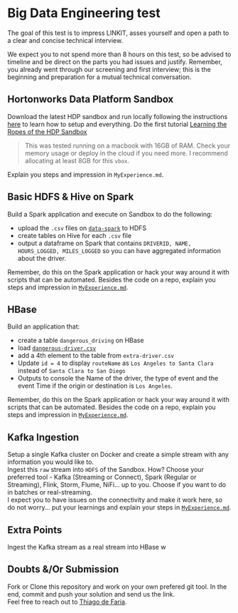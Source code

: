 # Big Data Engineering test

The goal of this test is to impress LINKIT, asses yourself and open a path to a clear and concise technical interview.

We expect you to not spend more than 8 hours on this test, so be advised to timeline and be direct on the parts you had issues and justify. Remember, you already went through our screening and first interview; this is the beginning and preparation for a mutual technical conversation.

## Hortonworks Data Platform Sandbox

Download the latest HDP sandbox and run locally following the instructions [here](https://hortonworks.com/tutorial/learning-the-ropes-of-the-hortonworks-sandbox/) to learn how to setup and everything.
Do the first tutorial [Learning the Ropes of the HDP Sandbox](https://hortonworks.com/tutorial/learning-the-ropes-of-the-hortonworks-sandbox)

> This was tested running on a macbook with 16GB of RAM. Check your memory usage or deploy in the cloud if you need more. I recommend allocating at least 8GB for this `vbox`.

Explain you steps and impression in `MyExperience.md`.

## Basic HDFS & Hive on Spark

Build a Spark application and execute on Sandbox to do the following:
- upload the `.csv` files on <a href="data-spark/">`data-spark`</a> to HDFS
- create tables on Hive for each `.csv` file
- output a dataframe on Spark that contains `DRIVERID, NAME, HOURS_LOGGED, MILES_LOGGED` so you can have aggregated information about the driver.

Remember, do this on the Spark application or hack your way around it with scripts that can be automated. Besides the code on a repo, explain you steps and impression in <a href="`MyExperience.md">`MyExperience.md`</a>.

## HBase

Build an application that: 
- create a table `dangerous_driving` on HBase
- load <a href="data-hbase/dangerous-driver.csv">`dangerous-driver.csv`</a>
- add a 4th element to the table from `extra-driver.csv`
- Update `id = 4` to display `routeName` as `Los Angeles to Santa Clara` instead of `Santa Clara to San Diego`
- Outputs to console the Name of the driver, the type of event and the event Time if the origin or destination is `Los Angeles`.

Remember, do this on the Spark application or hack your way around it with scripts that can be automated. Besides the code on a repo, explain you steps and impression in <a href="`MyExperience.md">`MyExperience.md`</a>.

## Kafka Ingestion

Setup a single Kafka cluster on Docker and create a simple stream with any information you would like to.
<br> Ingest this `raw` stream into `HDFS` of the Sandbox. How? Choose your preferred tool - Kafka (Streaming or Connect), Spark (Regular or Streaming), Flink, Storm, Flume, NiFi... up to you. Choose if you want to do in batches or real-streaming.
<br> I expect you to have issues on the connectivity and make it work here, so do not worry... put your learnings and explain your steps in <a href="`MyExperience.md">`MyExperience.md`</a>.

## Extra Points
Ingest the Kafka stream as a real stream into HBase w

## Doubts &/Or Submission

Fork or Clone this repository and work on your own prefered git tool. In the end, commit and push your solution and send us the link.
<br> Feel free to reach out to [Thiago de Faria](mailto:thiago.de.faria@linkit.nl).

